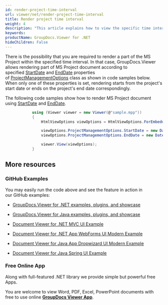 ```yaml
---
id: render-project-time-interval
url: viewer/net/render-project-time-interval
title: Render project time interval
weight: 4
description: "This article explains how to view the specific time interval of MS Project Document with GroupDocs.Viewer within your .NET applications."
keywords: 
productName: GroupDocs.Viewer for .NET
hideChildren: False
---
```

There is the possibility that you are required to render a part of the MS Project within the specified time interval. In that case, GroupDocs.Viewer allows rendering part of MS Project document according to specified [StartDate](https://apireference.groupdocs.com/net/viewer/groupdocs.viewer.options/projectmanagementoptions/properties/startdate) and [EndDate](https://apireference.groupdocs.com/net/viewer/groupdocs.viewer.options/projectmanagementoptions/properties/enddate) properties of [ProjectManagementOptions](https://apireference.groupdocs.com/net/viewer/groupdocs.viewer.options/projectmanagementoptions) class as shown in code samples below. When only one of these properties is set, rendering starts from the project's start date or ends on the project's end date correspondingly.

The following code samples show how to render MS Project document using [StartDate](https://apireference.groupdocs.com/net/viewer/groupdocs.viewer.options/projectmanagementoptions/properties/startdate) and [EndDate](https://apireference.groupdocs.com/net/viewer/groupdocs.viewer.options/projectmanagementoptions/properties/enddate)*.*

```csharp
            using (Viewer viewer = new Viewer(@"sample.mpp"))
            {
                HtmlViewOptions viewOptions = HtmlViewOptions.ForEmbeddedResources();

                viewOptions.ProjectManagementOptions.StartDate = new DateTime(2008, 6, 1);
                viewOptions.ProjectManagementOptions.EndDate = new DateTime(2008, 7, 1);

                viewer.View(viewOptions);
            }

```

## More resources

### GitHub Examples

You may easily run the code above and see the feature in action in our GitHub examples:

*   [GroupDocs.Viewer for .NET examples, plugins, and showcase](https://github.com/groupdocs-viewer/GroupDocs.Viewer-for-.NET)
    
*   [GroupDocs.Viewer for Java examples, plugins, and showcase](https://github.com/groupdocs-viewer/GroupDocs.Viewer-for-Java)
    
*   [Document Viewer for .NET MVC UI Example](https://github.com/groupdocs-viewer/GroupDocs.Viewer-for-.NET-MVC) 
    
*   [Document Viewer for .NET App WebForms UI Modern Example](https://github.com/groupdocs-viewer/GroupDocs.Viewer-for-.NET-WebForms)
    
*   [Document Viewer for Java App Dropwizard UI Modern Example](https://github.com/groupdocs-viewer/GroupDocs.Viewer-for-Java-Dropwizard)
    
*   [Document Viewer for Java Spring UI Example](https://github.com/groupdocs-viewer/GroupDocs.Viewer-for-Java-Spring)
    

### Free Online App

Along with full-featured .NET library we provide simple but powerful free Apps.

You are welcome to view Word, PDF, Excel, PowerPoint documents with free to use online **[GroupDocs Viewer App](https://products.groupdocs.app/viewer)**.
